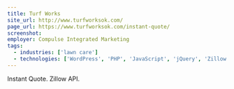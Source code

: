 ```yaml
---
title: Turf Works
site_url: http://www.turfworksok.com/
page_url: https://www.turfworksok.com/instant-quote/  
screenshot:
employer: Compulse Integrated Marketing
tags:
  - industries: ['lawn care']
  - technologies: ['WordPress', 'PHP', 'JavaScript', 'jQuery', 'Zillow API']
---
```


Instant Quote. Zillow API.
